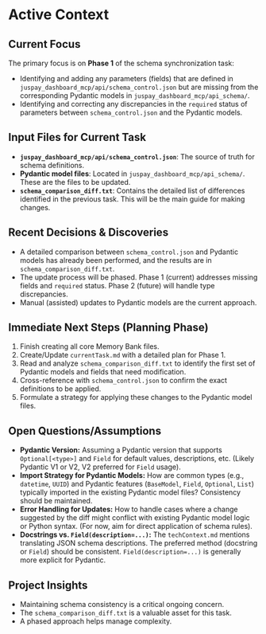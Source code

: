 # Active Context

## Current Focus
The primary focus is on **Phase 1** of the schema synchronization task:
- Identifying and adding any parameters (fields) that are defined in `juspay_dashboard_mcp/api/schema_control.json` but are missing from the corresponding Pydantic models in `juspay_dashboard_mcp/api_schema/`.
- Identifying and correcting any discrepancies in the `required` status of parameters between `schema_control.json` and the Pydantic models.

## Input Files for Current Task
- **`juspay_dashboard_mcp/api/schema_control.json`**: The source of truth for schema definitions.
- **Pydantic model files**: Located in `juspay_dashboard_mcp/api_schema/`. These are the files to be updated.
- **`schema_comparison_diff.txt`**: Contains the detailed list of differences identified in the previous task. This will be the main guide for making changes.

## Recent Decisions & Discoveries
- A detailed comparison between `schema_control.json` and Pydantic models has already been performed, and the results are in `schema_comparison_diff.txt`.
- The update process will be phased. Phase 1 (current) addresses missing fields and `required` status. Phase 2 (future) will handle type discrepancies.
- Manual (assisted) updates to Pydantic models are the current approach.

## Immediate Next Steps (Planning Phase)
1. Finish creating all core Memory Bank files.
2. Create/Update `currentTask.md` with a detailed plan for Phase 1.
3. Read and analyze `schema_comparison_diff.txt` to identify the first set of Pydantic models and fields that need modification.
4. Cross-reference with `schema_control.json` to confirm the exact definitions to be applied.
5. Formulate a strategy for applying these changes to the Pydantic model files.

## Open Questions/Assumptions
- **Pydantic Version:** Assuming a Pydantic version that supports `Optional[<type>]` and `Field` for default values, descriptions, etc. (Likely Pydantic V1 or V2, V2 preferred for `Field` usage).
- **Import Strategy for Pydantic Models:** How are common types (e.g., `datetime`, `UUID`) and Pydantic features (`BaseModel`, `Field`, `Optional`, `List`) typically imported in the existing Pydantic model files? Consistency should be maintained.
- **Error Handling for Updates:** How to handle cases where a change suggested by the diff might conflict with existing Pydantic model logic or Python syntax. (For now, aim for direct application of schema rules).
- **Docstrings vs. `Field(description=...)`:** The `techContext.md` mentions translating JSON schema descriptions. The preferred method (docstring or `Field`) should be consistent. `Field(description=...)` is generally more explicit for Pydantic.

## Project Insights
- Maintaining schema consistency is a critical ongoing concern.
- The `schema_comparison_diff.txt` is a valuable asset for this task.
- A phased approach helps manage complexity.
